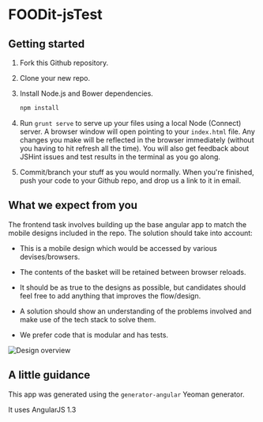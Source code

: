 FOODit-jsTest
=============

## Getting started



1. Fork this Github repository.

2. Clone your new repo.


3. Install Node.js and Bower dependencies.

    ```sh
    npm install
    ```



4. Run `grunt serve` to serve up your files using a local Node (Connect) server. A browser window will open pointing to your `index.html` file. Any changes you make will be reflected in the browser immediately (without you having to hit refresh all the time). You will also get feedback about JSHint issues and test results in the terminal as you go along.



5. Commit/branch your stuff as you would normally.
When you're finished, push your code to your Github repo, and drop us a link to it in email.




## What we expect from you


The frontend task involves building up the base angular app to match the mobile designs included in the repo.
The solution should take into account:


- This is a mobile design which would be accessed by various devises/browsers.


- The contents of the basket will be retained between browser reloads.


- It should be as true to the designs as possible, but candidates should feel free to add anything that improves the flow/design.


- A solution should show an understanding of the problems involved and make use of the tech stack to solve them.


- We prefer code that is modular and has tests.

![Design overview](/design/mockups/menu_design--overview.jpg?raw=true "Design overview")




## A little guidance


This app was generated using the `generator-angular` Yeoman generator.

It uses AngularJS 1.3
